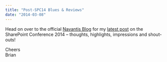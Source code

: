 ```yaml
---
title: "Post-SPC14 Blues & Reviews"
date: "2014-03-08"
---
```


Head on over to the official [Navantis Blog](http://blog.navantis.com) for my [latest post](http://blog.navantis.com/spc14-blues-news-reviews/) on the SharePoint Conference 2014 – thoughts, highlights, impressions and shout-outs!

Cheers  
Brian
